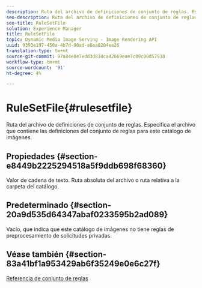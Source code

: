 ```yaml
---
description: Ruta del archivo de definiciones de conjunto de reglas. Especifica el archivo que contiene las definiciones del conjunto de reglas para este catálogo de imágenes.
seo-description: Ruta del archivo de definiciones de conjunto de reglas. Especifica el archivo que contiene las definiciones del conjunto de reglas para este catálogo de imágenes.
seo-title: RuleSetFile
solution: Experience Manager
title: RuleSetFile
topic: Dynamic Media Image Serving - Image Rendering API
uuid: 9393e197-450a-4b7d-90ad-a6ea0204ee26
translation-type: tm+mt
source-git-commit: 97a84e8e7edd3d834ca42069eae7c09c00d57938
workflow-type: tm+mt
source-wordcount: '91'
ht-degree: 4%

---
```



# RuleSetFile{#rulesetfile}

Ruta del archivo de definiciones de conjunto de reglas. Especifica el archivo que contiene las definiciones del conjunto de reglas para este catálogo de imágenes.

## Propiedades {#section-e8449b2225294518a5f9ddb698f68360}

Valor de cadena de texto. Ruta absoluta del archivo o ruta relativa a la carpeta del catálogo.

## Predeterminado {#section-20a9d535d64347abaf0233595b2ad089}

Vacío, que indica que este catálogo de imágenes no tiene reglas de preprocesamiento de solicitudes privadas.

## Véase también {#section-83a41bf1a953429ab6f35249e0e6c27f}

[Referencia de conjunto de reglas](../../../../../is-api/image-catalog/image-serving-api-ref/c-image-catalog-reference/c-rule-set-reference/c-rule-set-reference.md#concept-3e5058cf3507470b82cac638df23ea8e)
